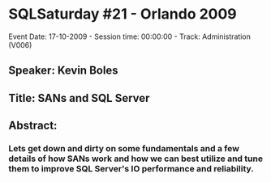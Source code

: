 # SQLSaturday #21 - Orlando 2009
Event Date: 17-10-2009 - Session time: 00:00:00 - Track: Administration (V006)
## Speaker: Kevin Boles
## Title: SANs and SQL Server
## Abstract:
### Lets get down and dirty on some fundamentals and a few details of how SANs work and how we can best utilize and tune them to improve SQL Server's IO performance and reliability.
